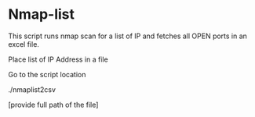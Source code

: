 # Nmap-list

This script runs nmap scan for a list of IP and fetches all OPEN ports in an excel file.

Place list of IP Address in a file

Go to the script location

./nmaplist2csv

[provide full path of the file]
